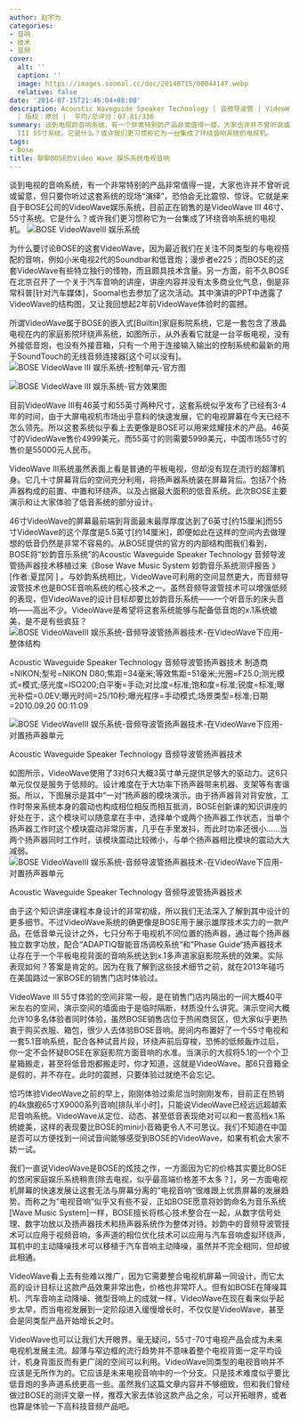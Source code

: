 ```yaml
---
author: 赵宇为
categories:
- 音响
- 技术
- 音频
cover:
  alt: ''
  caption: ''
  image: https://images.soomal.cc/doc/20140715/00044147.webp
  relative: false
date: '2014-07-15T21:46:04+08:00'
description: Acoustic Waveguide Speaker Technology | 音频导波管 | VideoWave | 源自：www.soomal.com
  | 版权：原创 |  平均/总评分：07.81/336
summary: 谈到电视的音响系统，有一个非常特别的产品非常值得一提，大家也许并不曾听说或留意，但只要你听过这套系统的现场“演绎”，恐怕会无比震惊、惊讶。它就是来自于BOSE公司的VideoWave娱乐系统，目前正在销售的是VideoWave
  III 55寸系统。它是什么？或许我们更习惯称它为一台集成了环绕音响系统的电视机。
tags:
- Bose
title: 聊聊BOSE的Video Wave 娱乐系统电视音响
---
```


谈到电视的音响系统，有一个非常特别的产品非常值得一提，大家也许并不曾听说或留意，但只要你听过这套系统的现场“演绎”，恐怕会无比震惊、惊讶。它就是来自于BOSE公司的VideoWave娱乐系统，目前正在销售的是VideoWave III 46寸、55寸系统。它是什么？或许我们更习惯称它为一台集成了环绕音响系统的电视机。
![BOSE VideoWaveIII 娱乐系统](https://images.soomal.cc/doc/20140715/00044145.webp)




为什么要讨论BOSE的这套VideoWave，因为最近我们在关注不同类型的与电视搭配的音响，例如小米电视2代的Soundbar和低音炮；漫步者e225；而BOSE的这套VideoWave有些特立独行的怪物，而且颇具技术含量。另一方面，前不久BOSE在北京召开了一个关于汽车音响的讲座，讲座内容并没有太多商业化气息，倒是非常科普[针对汽车媒体]，Soomal也去参加了这次活动。其中演讲的PPT中透露了VideoWave的结构图，又让我回想起2年前VideoWave体验时的震撼。

所谓VideoWave属于BOSE的嵌入式[Builtin]家庭影院系统，它是一套包含了液晶电视在内的家庭影院环绕声系统，如图所示，从外表看它就是一台平板电视，没有外接低音炮，也没有外接音箱，只有一个用于连接输入输出的控制系统和最新的用于SoundTouch的无线音频连接器[这个可以没有]。
![BOSE VideoWave III 娱乐系统-控制单元-官方图](https://images.soomal.cc/doc/20140715/00044159.webp)




![BOSE VideoWave III 娱乐系统-官方效果图](https://images.soomal.cc/doc/20140715/00044158.webp)




目前VideoWave III有46英寸和55英寸两种尺寸，这套系统似乎发布了已经有3-4年的时间，由于大屏电视机市场出乎意料的快速发展，它的电视屏幕在今天已经不怎么领先。所以这套系统似乎看上去更像是BOSE可以用来炫耀技术的产品。46英寸的VideoWave售价4999美元，而55英寸的则需要5999美元，中国市场55寸的售价是55000元人民币。

 VideoWave III系统虽然表面上看是普通的平板电视，但却没有现在流行的超薄机身。它几十寸屏幕背后的空间充分利用，将扬声器系统装在屏幕背后。包括7个扬声器构成的前置、中置和环绕声。以及占据最大面积的低音系统。此次BOSE主要演示和让大家体验了低音系统的部分设计。

 46寸VideoWave的屏幕最前端到背面最末最厚厚度达到了6英寸[约15厘米]而55寸VideoWave的这个厚度是5.5英寸[约14厘米]，即便如此在这样的空间内去做理想的低音仍然是非常不容易的。从BOSE提供的官方的内部结构图我们看到，BOSE将“妙韵音乐系统”的Acoustic Waveguide Speaker Technology 音频导波管扬声器技术移植过来《Bose Wave Music System 妙韵音乐系统测评报告 》[作者:夏昆冈 ]
。与妙韵系统相比，VideoWave可利用的空间显然更大，而音频导波管技术也是BOSE音响系统的核心技术之一。虽然音频导波管技术可以增强低频的表现，但VideoWave的设计目标却要比妙韵音乐系统――一个听音乐的床头音响――高出不少。VideoWave是希望将这套系统能够与配备低音炮的x.1系统媲美，是不是有些疯狂？
![BOSE VideoWaveIII 娱乐系统-音频导波管扬声器技术-在VideoWave下应用-整体结构](https://images.soomal.cc/doc/20140715/00044147_01.webp)

Acoustic Waveguide Speaker Technology 音频导波管扬声器技术 制造商=NIKON;型号=NIKON D80;焦距=34毫米;等效焦距=51毫米;光圈=F25.0;测光模式=模式;感光度=ISO200;白平衡=手动;对比度=标准;饱和度=标准;锐度=标准;曝光补偿=0.0EV;曝光时间=25/10秒;曝光程序=手动模式;场景类型=标准;日期=2010.09.20 00:11:09


![BOSE VideoWaveIII 娱乐系统-音频导波管扬声器技术-在VideoWave下应用-对置扬声器单元](https://images.soomal.cc/doc/20140715/00044148_01.webp)

Acoustic Waveguide Speaker Technology 音频导波管扬声器技术


如图所示，VideoWave使用了3对6只大概3英寸单元提供足够大的驱动力。这6只单元仅仅是服务于低频的。设计难度在于大功率下扬声器带来机器、支架等有害谐振。所以，下图展示是其中“一对”扬声器的模块演示。由于扬声器背对背安放，工作时带来系统本身的震动也构成相位相反而相互抵消，BOSE创新课的知识讲座的好处在于，这个模块可以随意拿在手中，选择单个或两个扬声器工作状态，当单个扬声器工作时这个模块震动非常厉害，几乎在手里发抖，而此时功率还很小……当两个扬声器同时工作时，该模块震动比较微小，与单个扬声器相比模块的震动大大减弱。
![BOSE VideoWaveIII 娱乐系统-音频导波管扬声器技术-在VideoWave下应用-对置扬声器单元](https://images.soomal.cc/doc/20140715/00044146.webp)

Acoustic Waveguide Speaker Technology 音频导波管扬声器技术


由于这个知识讲座课程本身设计的非常初级，所以我们无法深入了解到其中设计的更多细节。不过VideoWave系统的确更像是BOSE用于展示雄厚技术实力的一款产品。在低音单元设计之外，七只分布于电视机不同位置的扬声器，通过每个扬声器独立数字功放，配合”ADAPTIQ智能音场调校系统“和”Phase Guide“扬声器技术让存在于一个平板电视背面的音响系统达到x.1多声道家庭影院系统的效果。实际表现如何？答案是肯定的。因为在我了解到这些技术细节之前，就在2013年碰巧在美国路过一家BOSE的销售门店时体验过。

 VideoWave III 55寸体验的空间非常一般，是在销售门店内隔出的一间大概40平米左右的空间，演示空间的墙面由于是临时隔断，材质没什么讲究。演示空间大概允许10多名体验者同时体验，虽然BOSE销售店位于热闹商贸区，但大家似乎更热衷于购买衣服、箱包，很少人去体验BOSE音响。房间内布置好了一个55寸电视和一套5.1音响系统，配合各种试音片段，环绕声前后穿梭，恐怖的低频轰炸过后，你一定不会怀疑BOSE在家庭影院方面音响的水准。当演示的大叔将5.1的一个个卫星箱搬走，甚至将低音炮都搬走时，你才知道，这就是VideoWave。那6只音箱全是假的，并不存在。此时的震撼，只要体验过就绝不会忘记。

恰巧体验VideoWave之前的早上，刚刚体验过索尼当时刚刚发布，目前正在热销的4k旗舰65寸X9000系列音响[排队半小时]，只能说VideoWave已经远远超越索尼音响系统。VideoWave从定位、动态、甚至低音表现绝对可以和一套高档x.1系统媲美，这样的表现要比BOSE的mini小音箱更令人不可思议。我们不知道在中国是否可以方便找到一间试音间能够感受到BOSE的VideoWave，如果有机会大家不妨一试。

我们一直说VideoWave是BOSE的炫技之作，一方面因为它的价格其实要比BOSE的悠闲家庭娱乐系统稍贵[除去电视，似乎最高端价格差不太多？]，另一方面电视机屏幕的快速发展让这套无法与屏幕分离的”电视音响“很难跟上优质屏幕的发展趋势。而称之为”电视音响“似乎又有些不妥，正如BOSE愿意将妙韵命名为音乐系统[Wave Music System]一样，BOSE擅长将核心技术整合在一起，从数字信号处理、数字功放以及扬声器技术和扬声器系统作为整体对待。妙韵中的音频导波管技术可以应用于视频音响，多声道的相位优化技术可以应用与汽车音响虚拟环绕声，耳机中的主动降噪技术可以移植于汽车音响主动降噪，虽然并不完全相同，但却彼此相通。

 VideoWave看上去有些难以推广，因为它需要整合电视机屏幕一同设计，而它太高的设计目标让这款产品效果非常出色，价格也非常吓人。但有如BOSE在降噪耳机、汽车音响主动降噪、微型音响上的成就一样，VideoWave在现在看来似乎起步太早，而当电视发展到一定阶段进入缓慢增长时，不仅仅是VideoWave，甚至会是同类型产品开始增长之时。

 VideoWave也可以让我们大开眼界。毫无疑问，55寸-70寸电视产品会成为未来电视机发展主流。超薄与窄边框的流行趋势并不意味着整个电视背面一定平均设计，机身背面反而有更广阔的空间可以利用。VideoWave同类型的电视音响并不应该是无所作为的。它应该是未来电视音响中的一个分支。只是技术难度似乎要比低音炮的多声道系统更高一些。虽然我们这篇文章内容并不够细致，但和我们曾经做过BOSE的测评文章一样，推荐大家去体验这款产品之余，可以开拓眼界，或者也算是体验一下高科技音频产品吧。
